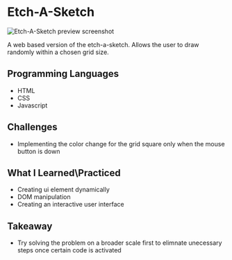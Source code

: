 # Etch-A-Sketch

![Etch-A-Sketch preview screenshot](/images/?raw=true "Etch-A-Sketch")

A web based version of the etch-a-sketch. Allows the user to draw randomly within a chosen grid size.

## Programming Languages

* HTML
* CSS
* Javascript

## Challenges

* Implementing the color change for the grid square only when the mouse button is down

## What I Learned\Practiced

* Creating ui element dynamically
* DOM manipulation
* Creating an interactive user interface

## Takeaway

* Try solving the problem on a broader scale first to elimnate unecessary steps once certain code is activated

